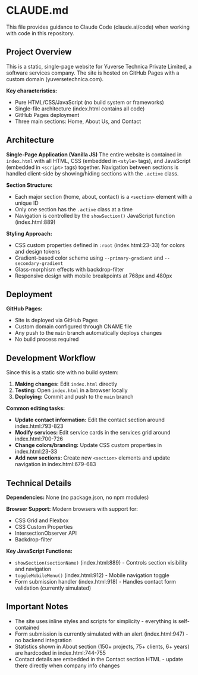 # CLAUDE.md

This file provides guidance to Claude Code (claude.ai/code) when working with code in this repository.

## Project Overview

This is a static, single-page website for Yuverse Technica Private Limited, a software services company. The site is hosted on GitHub Pages with a custom domain (yuversetechnica.com).

**Key characteristics:**
- Pure HTML/CSS/JavaScript (no build system or frameworks)
- Single-file architecture (index.html contains all code)
- GitHub Pages deployment
- Three main sections: Home, About Us, and Contact

## Architecture

**Single-Page Application (Vanilla JS)**
The entire website is contained in `index.html` with all HTML, CSS (embedded in `<style>` tags), and JavaScript (embedded in `<script>` tags) together. Navigation between sections is handled client-side by showing/hiding sections with the `.active` class.

**Section Structure:**
- Each major section (home, about, contact) is a `<section>` element with a unique ID
- Only one section has the `.active` class at a time
- Navigation is controlled by the `showSection()` JavaScript function (index.html:889)

**Styling Approach:**
- CSS custom properties defined in `:root` (index.html:23-33) for colors and design tokens
- Gradient-based color scheme using `--primary-gradient` and `--secondary-gradient`
- Glass-morphism effects with backdrop-filter
- Responsive design with mobile breakpoints at 768px and 480px

## Deployment

**GitHub Pages:**
- Site is deployed via GitHub Pages
- Custom domain configured through CNAME file
- Any push to the `main` branch automatically deploys changes
- No build process required

## Development Workflow

Since this is a static site with no build system:

1. **Making changes:** Edit `index.html` directly
2. **Testing:** Open `index.html` in a browser locally
3. **Deploying:** Commit and push to the `main` branch

**Common editing tasks:**

- **Update contact information:** Edit the contact section around index.html:793-823
- **Modify services:** Edit service cards in the services grid around index.html:700-726
- **Change colors/branding:** Update CSS custom properties in index.html:23-33
- **Add new sections:** Create new `<section>` elements and update navigation in index.html:679-683

## Technical Details

**Dependencies:** None (no package.json, no npm modules)

**Browser Support:** Modern browsers with support for:
- CSS Grid and Flexbox
- CSS Custom Properties
- IntersectionObserver API
- Backdrop-filter

**Key JavaScript Functions:**
- `showSection(sectionName)` (index.html:889) - Controls section visibility and navigation
- `toggleMobileMenu()` (index.html:912) - Mobile navigation toggle
- Form submission handler (index.html:918) - Handles contact form validation (currently simulated)

## Important Notes

- The site uses inline styles and scripts for simplicity - everything is self-contained
- Form submission is currently simulated with an alert (index.html:947) - no backend integration
- Statistics shown in About section (150+ projects, 75+ clients, 6+ years) are hardcoded in index.html:744-755
- Contact details are embedded in the Contact section HTML - update there directly when company info changes

